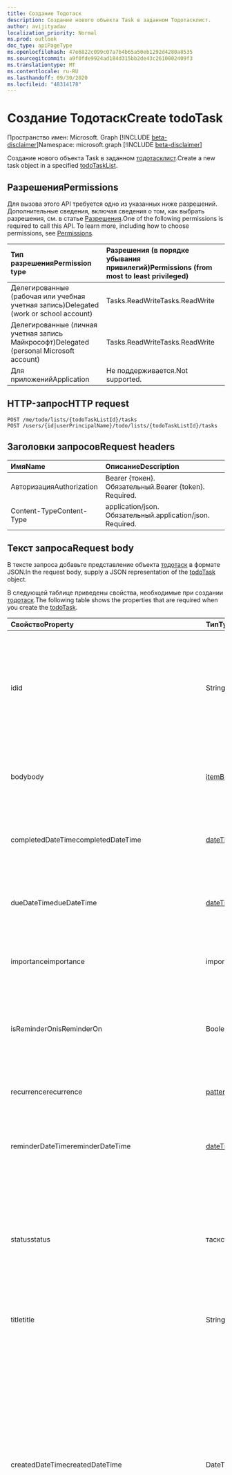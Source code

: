 ```yaml
---
title: Создание Тодотаск
description: Создание нового объекта Task в заданном Тодотасклист.
author: avijityadav
localization_priority: Normal
ms.prod: outlook
doc_type: apiPageType
ms.openlocfilehash: 47e6822c099c07a7b4b65a50eb1292d4280a8535
ms.sourcegitcommit: a9f0fde9924ad184d315bb2de43c2610002409f3
ms.translationtype: MT
ms.contentlocale: ru-RU
ms.lasthandoff: 09/30/2020
ms.locfileid: "48314178"
---
```

# <a name="create-todotask"></a><span data-ttu-id="73e68-103">Создание Тодотаск</span><span class="sxs-lookup"><span data-stu-id="73e68-103">Create todoTask</span></span>
<span data-ttu-id="73e68-104">Пространство имен: Microsoft. Graph [!INCLUDE [beta-disclaimer](../../includes/beta-disclaimer.md)]</span><span class="sxs-lookup"><span data-stu-id="73e68-104">Namespace: microsoft.graph [!INCLUDE [beta-disclaimer](../../includes/beta-disclaimer.md)]</span></span>

<span data-ttu-id="73e68-105">Создание нового объекта Task в заданном [тодотасклист](../resources/todotasklist.md).</span><span class="sxs-lookup"><span data-stu-id="73e68-105">Create a new task object in a specified [todoTaskList](../resources/todotasklist.md).</span></span>

## <a name="permissions"></a><span data-ttu-id="73e68-106">Разрешения</span><span class="sxs-lookup"><span data-stu-id="73e68-106">Permissions</span></span>
<span data-ttu-id="73e68-p101">Для вызова этого API требуется одно из указанных ниже разрешений. Дополнительные сведения, включая сведения о том, как выбрать разрешения, см. в статье [Разрешения](/graph/permissions-reference).</span><span class="sxs-lookup"><span data-stu-id="73e68-p101">One of the following permissions is required to call this API. To learn more, including how to choose permissions, see [Permissions](/graph/permissions-reference).</span></span>

|<span data-ttu-id="73e68-109">Тип разрешения</span><span class="sxs-lookup"><span data-stu-id="73e68-109">Permission type</span></span>|<span data-ttu-id="73e68-110">Разрешения (в порядке убывания привилегий)</span><span class="sxs-lookup"><span data-stu-id="73e68-110">Permissions (from most to least privileged)</span></span>|
|:---|:---|
|<span data-ttu-id="73e68-111">Делегированные (рабочая или учебная учетная запись)</span><span class="sxs-lookup"><span data-stu-id="73e68-111">Delegated (work or school account)</span></span>|<span data-ttu-id="73e68-112">Tasks.ReadWrite</span><span class="sxs-lookup"><span data-stu-id="73e68-112">Tasks.ReadWrite</span></span>|
|<span data-ttu-id="73e68-113">Делегированные (личная учетная запись Майкрософт)</span><span class="sxs-lookup"><span data-stu-id="73e68-113">Delegated (personal Microsoft account)</span></span>|<span data-ttu-id="73e68-114">Tasks.ReadWrite</span><span class="sxs-lookup"><span data-stu-id="73e68-114">Tasks.ReadWrite</span></span>|
|<span data-ttu-id="73e68-115">Для приложений</span><span class="sxs-lookup"><span data-stu-id="73e68-115">Application</span></span>|<span data-ttu-id="73e68-116">Не поддерживается.</span><span class="sxs-lookup"><span data-stu-id="73e68-116">Not supported.</span></span>|

## <a name="http-request"></a><span data-ttu-id="73e68-117">HTTP-запрос</span><span class="sxs-lookup"><span data-stu-id="73e68-117">HTTP request</span></span>

<!-- {
  "blockType": "ignored"
}
-->
``` http
POST /me/todo/lists/{todoTaskListId}/tasks
POST /users/{id|userPrincipalName}/todo/lists/{todoTaskListId}/tasks
```

## <a name="request-headers"></a><span data-ttu-id="73e68-118">Заголовки запросов</span><span class="sxs-lookup"><span data-stu-id="73e68-118">Request headers</span></span>
|<span data-ttu-id="73e68-119">Имя</span><span class="sxs-lookup"><span data-stu-id="73e68-119">Name</span></span>|<span data-ttu-id="73e68-120">Описание</span><span class="sxs-lookup"><span data-stu-id="73e68-120">Description</span></span>|
|:---|:---|
|<span data-ttu-id="73e68-121">Авторизация</span><span class="sxs-lookup"><span data-stu-id="73e68-121">Authorization</span></span>|<span data-ttu-id="73e68-p102">Bearer {токен}. Обязательный.</span><span class="sxs-lookup"><span data-stu-id="73e68-p102">Bearer {token}. Required.</span></span>|
|<span data-ttu-id="73e68-124">Content-Type</span><span class="sxs-lookup"><span data-stu-id="73e68-124">Content-Type</span></span>|<span data-ttu-id="73e68-p103">application/json. Обязательный.</span><span class="sxs-lookup"><span data-stu-id="73e68-p103">application/json. Required.</span></span>|

## <a name="request-body"></a><span data-ttu-id="73e68-127">Текст запроса</span><span class="sxs-lookup"><span data-stu-id="73e68-127">Request body</span></span>
<span data-ttu-id="73e68-128">В тексте запроса добавьте представление объекта [тодотаск](../resources/todotask.md) в формате JSON.</span><span class="sxs-lookup"><span data-stu-id="73e68-128">In the request body, supply a JSON representation of the [todoTask](../resources/todotask.md) object.</span></span>

<span data-ttu-id="73e68-129">В следующей таблице приведены свойства, необходимые при создании [тодотаск](../resources/todotask.md).</span><span class="sxs-lookup"><span data-stu-id="73e68-129">The following table shows the properties that are required when you create the [todoTask](../resources/todotask.md).</span></span>

|<span data-ttu-id="73e68-130">Свойство</span><span class="sxs-lookup"><span data-stu-id="73e68-130">Property</span></span>|<span data-ttu-id="73e68-131">Тип</span><span class="sxs-lookup"><span data-stu-id="73e68-131">Type</span></span>|<span data-ttu-id="73e68-132">Описание</span><span class="sxs-lookup"><span data-stu-id="73e68-132">Description</span></span>|
|:---|:---|:---|
|<span data-ttu-id="73e68-133">id</span><span class="sxs-lookup"><span data-stu-id="73e68-133">id</span></span>|<span data-ttu-id="73e68-134">String</span><span class="sxs-lookup"><span data-stu-id="73e68-134">String</span></span>|<span data-ttu-id="73e68-135">Уникальный идентификатор задачи.</span><span class="sxs-lookup"><span data-stu-id="73e68-135">Unique identifier for the task.</span></span> <span data-ttu-id="73e68-136">По умолчанию это значение изменяется при перемещении элемента из одного списка в другой.</span><span class="sxs-lookup"><span data-stu-id="73e68-136">By default, this value changes when the item is moved from one list to another.</span></span>|
|<span data-ttu-id="73e68-137">body</span><span class="sxs-lookup"><span data-stu-id="73e68-137">body</span></span>|[<span data-ttu-id="73e68-138">itemBody</span><span class="sxs-lookup"><span data-stu-id="73e68-138">itemBody</span></span>](../resources/itembody.md)|<span data-ttu-id="73e68-139">Текст задачи, который обычно содержит сведения о задаче.</span><span class="sxs-lookup"><span data-stu-id="73e68-139">The task body that typically contains information about the task.</span></span>|
|<span data-ttu-id="73e68-140">completedDateTime</span><span class="sxs-lookup"><span data-stu-id="73e68-140">completedDateTime</span></span>|[<span data-ttu-id="73e68-141">dateTimeTimeZone</span><span class="sxs-lookup"><span data-stu-id="73e68-141">dateTimeTimeZone</span></span>](../resources/datetimetimezone.md)|<span data-ttu-id="73e68-142">Дата в указанном часовом поясе, когда задача была завершена.</span><span class="sxs-lookup"><span data-stu-id="73e68-142">The date in the specified time zone that the task was finished.</span></span>|
|<span data-ttu-id="73e68-143">dueDateTime</span><span class="sxs-lookup"><span data-stu-id="73e68-143">dueDateTime</span></span>|[<span data-ttu-id="73e68-144">dateTimeTimeZone</span><span class="sxs-lookup"><span data-stu-id="73e68-144">dateTimeTimeZone</span></span>](../resources/datetimetimezone.md)|<span data-ttu-id="73e68-145">Дата в указанном часовом поясе, когда задача должна быть завершена.</span><span class="sxs-lookup"><span data-stu-id="73e68-145">The date in the specified time zone that the task is to be finished.</span></span>|
|<span data-ttu-id="73e68-146">importance</span><span class="sxs-lookup"><span data-stu-id="73e68-146">importance</span></span>|<span data-ttu-id="73e68-147">importance</span><span class="sxs-lookup"><span data-stu-id="73e68-147">importance</span></span>|<span data-ttu-id="73e68-148">Важность задачи.</span><span class="sxs-lookup"><span data-stu-id="73e68-148">The importance of the task.</span></span> <span data-ttu-id="73e68-149">Возможные значения: `low`, `normal`, `high`.</span><span class="sxs-lookup"><span data-stu-id="73e68-149">Possible values are: `low`, `normal`, `high`.</span></span>|
|<span data-ttu-id="73e68-150">isReminderOn</span><span class="sxs-lookup"><span data-stu-id="73e68-150">isReminderOn</span></span>|<span data-ttu-id="73e68-151">Boolean</span><span class="sxs-lookup"><span data-stu-id="73e68-151">Boolean</span></span>|<span data-ttu-id="73e68-152">Присвоено значение true, если установлено напоминание пользователю о задаче.</span><span class="sxs-lookup"><span data-stu-id="73e68-152">Set to true if an alert is set to remind the user of the task.</span></span>|
|<span data-ttu-id="73e68-153">recurrence</span><span class="sxs-lookup"><span data-stu-id="73e68-153">recurrence</span></span>|[<span data-ttu-id="73e68-154">patternedRecurrence</span><span class="sxs-lookup"><span data-stu-id="73e68-154">patternedRecurrence</span></span>](../resources/patternedrecurrence.md)|<span data-ttu-id="73e68-155">Расписание повторения задачи.</span><span class="sxs-lookup"><span data-stu-id="73e68-155">The recurrence pattern for the task.</span></span>|
|<span data-ttu-id="73e68-156">reminderDateTime</span><span class="sxs-lookup"><span data-stu-id="73e68-156">reminderDateTime</span></span>|[<span data-ttu-id="73e68-157">dateTimeTimeZone</span><span class="sxs-lookup"><span data-stu-id="73e68-157">dateTimeTimeZone</span></span>](../resources/datetimetimezone.md)|<span data-ttu-id="73e68-158">Дата и время появления напоминания о задаче.</span><span class="sxs-lookup"><span data-stu-id="73e68-158">The date and time for a reminder alert of the task to occur.</span></span>|
|<span data-ttu-id="73e68-159">status</span><span class="sxs-lookup"><span data-stu-id="73e68-159">status</span></span>|<span data-ttu-id="73e68-160">таскстатус</span><span class="sxs-lookup"><span data-stu-id="73e68-160">taskStatus</span></span>|<span data-ttu-id="73e68-161">Указывает состояние или ход выполнения задачи.</span><span class="sxs-lookup"><span data-stu-id="73e68-161">Indicates the state or progress of the task.</span></span> <span data-ttu-id="73e68-162">Возможные значения: `notStarted`, `inProgress`, `completed`, `waitingOnOthers`, `deferred`.</span><span class="sxs-lookup"><span data-stu-id="73e68-162">Possible values are: `notStarted`, `inProgress`, `completed`, `waitingOnOthers`, `deferred`.</span></span>|
|<span data-ttu-id="73e68-163">title</span><span class="sxs-lookup"><span data-stu-id="73e68-163">title</span></span>|<span data-ttu-id="73e68-164">String</span><span class="sxs-lookup"><span data-stu-id="73e68-164">String</span></span>|<span data-ttu-id="73e68-165">Краткое описание задачи.</span><span class="sxs-lookup"><span data-stu-id="73e68-165">A brief description of the task.</span></span>|
|<span data-ttu-id="73e68-166">createdDateTime</span><span class="sxs-lookup"><span data-stu-id="73e68-166">createdDateTime</span></span>|<span data-ttu-id="73e68-167">DateTimeOffset</span><span class="sxs-lookup"><span data-stu-id="73e68-167">DateTimeOffset</span></span>|<span data-ttu-id="73e68-168">Дата и время создания задачи.</span><span class="sxs-lookup"><span data-stu-id="73e68-168">The date and time when the task was created.</span></span> <span data-ttu-id="73e68-169">По умолчанию используется формат UTC.</span><span class="sxs-lookup"><span data-stu-id="73e68-169">By default, it is in UTC.</span></span> <span data-ttu-id="73e68-170">Можно указать пользовательский часовой пояс в заголовке запроса.</span><span class="sxs-lookup"><span data-stu-id="73e68-170">You can provide a custom time zone in the request header.</span></span> <span data-ttu-id="73e68-171">Значение свойства представлено в формате ISO 8601.</span><span class="sxs-lookup"><span data-stu-id="73e68-171">The property value uses ISO 8601 format.</span></span> <span data-ttu-id="73e68-172">Например, полночь UTC 1 января 2020: ' 2020 – 01 – 01T00:00:00Z '.</span><span class="sxs-lookup"><span data-stu-id="73e68-172">For example, midnight UTC on Jan 1, 2020 would look like this: '2020-01-01T00:00:00Z'.</span></span>|
|<span data-ttu-id="73e68-173">lastModifiedDateTime</span><span class="sxs-lookup"><span data-stu-id="73e68-173">lastModifiedDateTime</span></span>|<span data-ttu-id="73e68-174">DateTimeOffset</span><span class="sxs-lookup"><span data-stu-id="73e68-174">DateTimeOffset</span></span>|<span data-ttu-id="73e68-175">Дата и время последнего изменения задачи.</span><span class="sxs-lookup"><span data-stu-id="73e68-175">The date and time when the task was last modified.</span></span> <span data-ttu-id="73e68-176">По умолчанию используется формат UTC.</span><span class="sxs-lookup"><span data-stu-id="73e68-176">By default, it is in UTC.</span></span> <span data-ttu-id="73e68-177">Можно указать пользовательский часовой пояс в заголовке запроса.</span><span class="sxs-lookup"><span data-stu-id="73e68-177">You can provide a custom time zone in the request header.</span></span> <span data-ttu-id="73e68-178">Значение свойства представлено в формате ISO 8601 (всегда используется формат UTC).</span><span class="sxs-lookup"><span data-stu-id="73e68-178">The property value uses ISO 8601 format and is always in UTC time.</span></span> <span data-ttu-id="73e68-179">Например, полночь UTC 1 января 2020: ' 2020 – 01 – 01T00:00:00Z '.</span><span class="sxs-lookup"><span data-stu-id="73e68-179">For example, midnight UTC on Jan 1, 2020 would look like this: '2020-01-01T00:00:00Z'.</span></span>|
|<span data-ttu-id="73e68-180">бодиластмодифиеддатетиме</span><span class="sxs-lookup"><span data-stu-id="73e68-180">bodyLastModifiedDateTime</span></span>|<span data-ttu-id="73e68-181">DateTimeOffset</span><span class="sxs-lookup"><span data-stu-id="73e68-181">DateTimeOffset</span></span>|<span data-ttu-id="73e68-182">Дата и время последнего изменения задачи.</span><span class="sxs-lookup"><span data-stu-id="73e68-182">The date and time when the task was last modified.</span></span> <span data-ttu-id="73e68-183">По умолчанию используется формат UTC.</span><span class="sxs-lookup"><span data-stu-id="73e68-183">By default, it is in UTC.</span></span> <span data-ttu-id="73e68-184">Можно указать пользовательский часовой пояс в заголовке запроса.</span><span class="sxs-lookup"><span data-stu-id="73e68-184">You can provide a custom time zone in the request header.</span></span> <span data-ttu-id="73e68-185">Значение свойства представлено в формате ISO 8601 (всегда используется формат UTC).</span><span class="sxs-lookup"><span data-stu-id="73e68-185">The property value uses ISO 8601 format and is always in UTC time.</span></span> <span data-ttu-id="73e68-186">Например, полночь UTC 1 января 2020: ' 2020 – 01 – 01T00:00:00Z '.</span><span class="sxs-lookup"><span data-stu-id="73e68-186">For example, midnight UTC on Jan 1, 2020 would look like this: '2020-01-01T00:00:00Z'.</span></span>|



## <a name="response"></a><span data-ttu-id="73e68-187">Отклик</span><span class="sxs-lookup"><span data-stu-id="73e68-187">Response</span></span>

<span data-ttu-id="73e68-188">В случае успешного выполнения этот метод возвращает `201 Created` код отклика и объект [тодотаск](../resources/todotask.md) в тексте отклика.</span><span class="sxs-lookup"><span data-stu-id="73e68-188">If successful, this method returns a `201 Created` response code and a [todoTask](../resources/todotask.md) object in the response body.</span></span>

## <a name="examples"></a><span data-ttu-id="73e68-189">Примеры</span><span class="sxs-lookup"><span data-stu-id="73e68-189">Examples</span></span>

### <a name="request"></a><span data-ttu-id="73e68-190">Запрос</span><span class="sxs-lookup"><span data-stu-id="73e68-190">Request</span></span>
<span data-ttu-id="73e68-191">В следующем примере создается объект **тодотаск** в указанном списке задач и включается [линкедресаурце](../resources/linkedresource.md).</span><span class="sxs-lookup"><span data-stu-id="73e68-191">The following example creates a **todoTask** in the specified task list, and includes a [linkedResource](../resources/linkedresource.md).</span></span>

# <a name="http"></a>[<span data-ttu-id="73e68-192">HTTP</span><span class="sxs-lookup"><span data-stu-id="73e68-192">HTTP</span></span>](#tab/http)
<!-- {
  "blockType": "request",
  "sampleKeys": ["AQMkADAwATM0MDAAMS0yMDkyLWVjMzYtM"],
  "name": "create_todotask_from_tasks"
}
-->
``` http
POST https://graph.microsoft.com/beta/me/todo/lists/AQMkADAwATM0MDAAMS0yMDkyLWVjMzYtM/tasks
Content-Type: application/json
Content-length: 608

{
  "title":"A new task",
  "linkedResources": [{
            "webUrl": "http://microsoft.com",
            "applicationName": "Microsoft",
            "displayName": "Microsoft"
        }]
}
```
# <a name="javascript"></a>[<span data-ttu-id="73e68-193">JavaScript</span><span class="sxs-lookup"><span data-stu-id="73e68-193">JavaScript</span></span>](#tab/javascript)
[!INCLUDE [sample-code](../includes/snippets/javascript/create-todotask-from-tasks-javascript-snippets.md)]
[!INCLUDE [sdk-documentation](../includes/snippets/snippets-sdk-documentation-link.md)]

# <a name="c"></a>[<span data-ttu-id="73e68-194">C#</span><span class="sxs-lookup"><span data-stu-id="73e68-194">C#</span></span>](#tab/csharp)
[!INCLUDE [sample-code](../includes/snippets/csharp/create-todotask-from-tasks-csharp-snippets.md)]
[!INCLUDE [sdk-documentation](../includes/snippets/snippets-sdk-documentation-link.md)]

# <a name="objective-c"></a>[<span data-ttu-id="73e68-195">Objective-C</span><span class="sxs-lookup"><span data-stu-id="73e68-195">Objective-C</span></span>](#tab/objc)
[!INCLUDE [sample-code](../includes/snippets/objc/create-todotask-from-tasks-objc-snippets.md)]
[!INCLUDE [sdk-documentation](../includes/snippets/snippets-sdk-documentation-link.md)]

---



### <a name="response"></a><span data-ttu-id="73e68-196">Отклик</span><span class="sxs-lookup"><span data-stu-id="73e68-196">Response</span></span>
<span data-ttu-id="73e68-197">**Примечание.** Объект отклика, показанный здесь, может быть сокращен для удобочитаемости.</span><span class="sxs-lookup"><span data-stu-id="73e68-197">**Note:** The response object shown here might be shortened for readability.</span></span>
<!-- {
  "blockType": "response",
  "truncated": true,
  "@odata.type": "microsoft.graph.todoTask"
}
-->
``` http
HTTP/1.1 201 Created
Content-Type: application/json

{
  "@odata.etag": "W/\"xzyPKP0BiUGgld+lMKXwbQAAnBoTIw==\"",
    "importance": "low",
    "isReminderOn": false,
    "status": "notStarted",
    "title": "A new task",
    "createdDateTime": "2020-08-18T09:03:05.8339192Z",
    "lastModifiedDateTime": "2020-08-18T09:03:06.0827766Z",
    "id": "AlMKXwbQAAAJws6wcAAAA=",
    "body": {
        "content": "",
        "contentType": "text"
    },
    "linkedResources": [{
      "id": "f9cddce2-dce2-f9cd-e2dc-cdf9e2dccdf9",
            "webUrl": "http://microsoft.com",
            "applicationName": "Microsoft",
            "displayName": "Microsoft"
        }]
}
```




